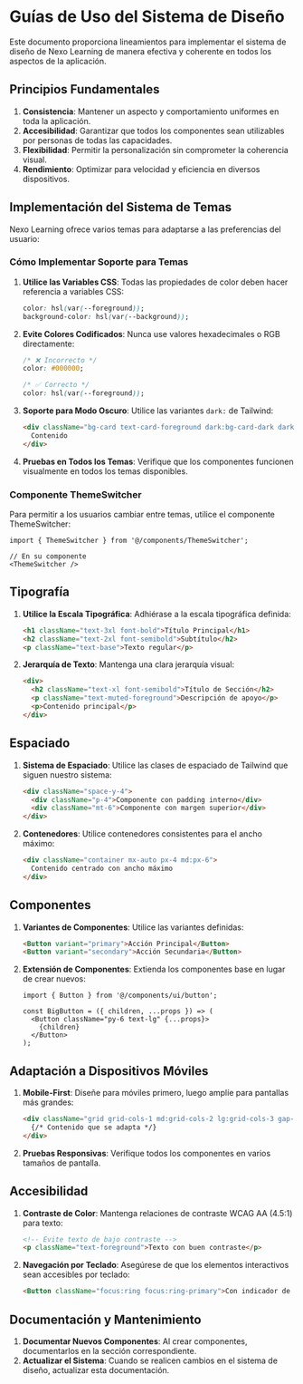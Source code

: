 
# Guías de Uso del Sistema de Diseño

Este documento proporciona lineamientos para implementar el sistema de diseño de Nexo Learning de manera efectiva y coherente en todos los aspectos de la aplicación.

## Principios Fundamentales

1. **Consistencia**: Mantener un aspecto y comportamiento uniformes en toda la aplicación.
2. **Accesibilidad**: Garantizar que todos los componentes sean utilizables por personas de todas las capacidades.
3. **Flexibilidad**: Permitir la personalización sin comprometer la coherencia visual.
4. **Rendimiento**: Optimizar para velocidad y eficiencia en diversos dispositivos.

## Implementación del Sistema de Temas

Nexo Learning ofrece varios temas para adaptarse a las preferencias del usuario:

### Cómo Implementar Soporte para Temas

1. **Utilice las Variables CSS**: Todas las propiedades de color deben hacer referencia a variables CSS:
   ```css
   color: hsl(var(--foreground));
   background-color: hsl(var(--background));
   ```

2. **Evite Colores Codificados**: Nunca use valores hexadecimales o RGB directamente:
   ```css
   /* ❌ Incorrecto */
   color: #000000;
   
   /* ✅ Correcto */
   color: hsl(var(--foreground));
   ```

3. **Soporte para Modo Oscuro**: Utilice las variantes `dark:` de Tailwind:
   ```html
   <div className="bg-card text-card-foreground dark:bg-card-dark dark:text-card-foreground-dark">
     Contenido
   </div>
   ```

4. **Pruebas en Todos los Temas**: Verifique que los componentes funcionen visualmente en todos los temas disponibles.

### Componente ThemeSwitcher

Para permitir a los usuarios cambiar entre temas, utilice el componente ThemeSwitcher:

```tsx
import { ThemeSwitcher } from '@/components/ThemeSwitcher';

// En su componente
<ThemeSwitcher />
```

## Tipografía

1. **Utilice la Escala Tipográfica**: Adhiérase a la escala tipográfica definida:
   ```html
   <h1 className="text-3xl font-bold">Título Principal</h1>
   <h2 className="text-2xl font-semibold">Subtítulo</h2>
   <p className="text-base">Texto regular</p>
   ```

2. **Jerarquía de Texto**: Mantenga una clara jerarquía visual:
   ```html
   <div>
     <h2 className="text-xl font-semibold">Título de Sección</h2>
     <p className="text-muted-foreground">Descripción de apoyo</p>
     <p>Contenido principal</p>
   </div>
   ```

## Espaciado

1. **Sistema de Espaciado**: Utilice las clases de espaciado de Tailwind que siguen nuestro sistema:
   ```html
   <div className="space-y-4">
     <div className="p-4">Componente con padding interno</div>
     <div className="mt-6">Componente con margen superior</div>
   </div>
   ```

2. **Contenedores**: Utilice contenedores consistentes para el ancho máximo:
   ```html
   <div className="container mx-auto px-4 md:px-6">
     Contenido centrado con ancho máximo
   </div>
   ```

## Componentes

1. **Variantes de Componentes**: Utilice las variantes definidas:
   ```html
   <Button variant="primary">Acción Principal</Button>
   <Button variant="secondary">Acción Secundaria</Button>
   ```

2. **Extensión de Componentes**: Extienda los componentes base en lugar de crear nuevos:
   ```tsx
   import { Button } from '@/components/ui/button';
   
   const BigButton = ({ children, ...props }) => (
     <Button className="py-6 text-lg" {...props}>
       {children}
     </Button>
   );
   ```

## Adaptación a Dispositivos Móviles

1. **Mobile-First**: Diseñe para móviles primero, luego amplíe para pantallas más grandes:
   ```html
   <div className="grid grid-cols-1 md:grid-cols-2 lg:grid-cols-3 gap-4">
     {/* Contenido que se adapta */}
   </div>
   ```

2. **Pruebas Responsivas**: Verifique todos los componentes en varios tamaños de pantalla.

## Accesibilidad

1. **Contraste de Color**: Mantenga relaciones de contraste WCAG AA (4.5:1) para texto:
   ```html
   <!-- Evite texto de bajo contraste -->
   <p className="text-foreground">Texto con buen contraste</p>
   ```

2. **Navegación por Teclado**: Asegúrese de que los elementos interactivos sean accesibles por teclado:
   ```html
   <Button className="focus:ring focus:ring-primary">Con indicador de foco</Button>
   ```

## Documentación y Mantenimiento

1. **Documentar Nuevos Componentes**: Al crear componentes, documentarlos en la sección correspondiente.
2. **Actualizar el Sistema**: Cuando se realicen cambios en el sistema de diseño, actualizar esta documentación.
